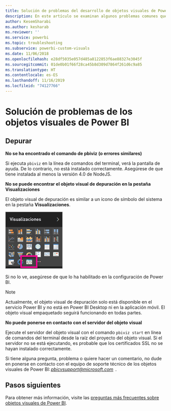 ```yaml
---
title: Solución de problemas del desarrollo de objetos visuales de Power BI
description: En este artículo se examinan algunos problemas comunes que pueden encontrarse al desarrollar o crear un objeto visual personalizado de Power BI.
author: KesemSharabi
ms.author: kesharab
ms.reviewer: ''
ms.service: powerbi
ms.topic: troubleshooting
ms.subservice: powerbi-custom-visuals
ms.date: 11/06/2018
ms.openlocfilehash: e28df5035e057d485a8122853f6ae88327e3045f
ms.sourcegitcommit: 01de0b01f66f28ca45b8d309d7864f261d6c9a85
ms.translationtype: HT
ms.contentlocale: es-ES
ms.lasthandoff: 11/16/2019
ms.locfileid: "74127766"
---
```

# <a name="troubleshoot-power-bi-power-bi-visuals"></a>Solución de problemas de los objetos visuales de Power BI

## <a name="debug"></a>Depurar

**No se ha encontrado el comando de pbiviz (o errores similares)**

Si ejecuta `pbiviz` en la línea de comandos del terminal, verá la pantalla de ayuda. De lo contrario, no está instalado correctamente. Asegúrese de que tiene instalada al menos la versión 4.0 de NodeJS.

**No se puede encontrar el objeto visual de depuración en la pestaña Visualizaciones**

El objeto visual de depuración es similar a un icono de símbolo del sistema en la pestaña **Visualizaciones**.

![Selección del objeto visual](media/power-bi-custom-visuals-troubleshoot/powerbi-developer-visual-selection.png)

Si no lo ve, asegúrese de que lo ha habilitado en la configuración de Power BI.

> [!NOTE]
> Actualmente, el objeto visual de depuración solo está disponible en el servicio Power BI y no está en Power BI Desktop ni en la aplicación móvil. El objeto visual empaquetado seguirá funcionando en todas partes.

**No puede ponerse en contacto con el servidor del objeto visual**

Ejecute el servidor del objeto visual con el comando `pbiviz start` en línea de comandos del terminal desde la raíz del proyecto del objeto visual. Si el servidor no se está ejecutando, es probable que los certificados SSL no se hayan instalado correctamente.

Si tiene alguna pregunta, problema o quiere hacer un comentario, no dude en ponerse en contacto con el equipo de soporte técnico de los objetos visuales de Power BI: *pbicvsupport@microsoft.com*  .

## <a name="next-steps"></a>Pasos siguientes

Para obtener más información, visite las [preguntas más frecuentes sobre objetos visuales de Power BI](power-bi-custom-visuals-faq.md#organizational-visuals).